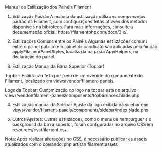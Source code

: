 Manual de Estilização dos Painéis Filament

1. Estilização Padrão
A maioria da estilização utiliza os componentes padrão do Filament, com configurações feitas através dos métodos disponíveis na biblioteca. Para mais informações, consulte a documentação oficial: https://filamentphp.com/docs/3.x/.

2. Estilizações Comuns entre os Painéis
Algumas estilizações comuns entre o painel público e o painel do candidato são aplicadas pela função applyFilamentPanelStyles, localizada na pasta App\Helpers, na declaração do painel.

3. Estilização Manual da Barra Superior (Topbar)

Topbar: Estilização feita por meio de um override do componente do Filament, localizado em views/vendor/filament-panels.

Logo da Topbar: Customização do logo na topbar está no arquivo views/vendor/filament-panels/components/topbar/index.blade.php

4. Estilização manual da Sidebar
Ajuste da logo exibida na sidebar em:
views/vendor/filament-panels/components/sidebar/index.blade.php

5. Outros Ajustes: Outras estilizações, como o menu de hambúrguer e o background da barra superior, foram configuradas no arquivo CSS em resources/css/filament.css.

Nota: Após realizar alterações no CSS, é necessário publicar os assets atualizados com o comando:
php artisan filament:assets